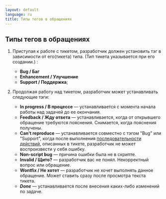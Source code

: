 ```yaml
---
layout: default
language: ru
title: Типы тегов в обращениях
---
```



## Типы тегов в обращениях
1. Приступая к работе с тикетом, разработчик должен установить тэг в зависимости от его(тикета) типа. (Тип тикета указывается при его создании.)  :
    * **Bug / Баг**
    * **Enhancement / Улучшение**
    * **Support / Поддержка**; 



2. Продолжая работу над тикетом, разработчик может устанавливать следующие тэги:
    * **In progress / В процессе** &mdash; устанавливается с момента начала работы над задачей до ее окончания.
    * **Feedback / Жду ответа** &mdash; устанавливается, когда от открывшего обращение требуются пояснения. Снимается, когда пояснения получены.
    * **Can't reproduce** &mdash; устанавливается совместно с тэгом "Bug" или "Support", когда после выполнения [последовательности действий](issue-writing-guidelines), описанных в тикете, разработчик не может воспроизвести у себя ошибку.
    * **Non-script bug** &mdash; причина ошибки была не в скрипте.
    * **Invalid / Щито?** &mdash; разработчик вас не понял. Некорректный вопрос или обращение.
    * **Wontfix / Не хотет** &mdash; разработчик не хочет выполнять данное обращение. Может ставить сразу после просмотра текста тикета.
    * _**Done**_ &mdash; устанавливается после внесения каких-либо изменений по задаче.
    

